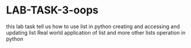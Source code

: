 # LAB-TASK-3-oops
this lab task tell us how to use list in python 
creating and accessing and updating list 
Real world application of list and more other lists operation in python 
